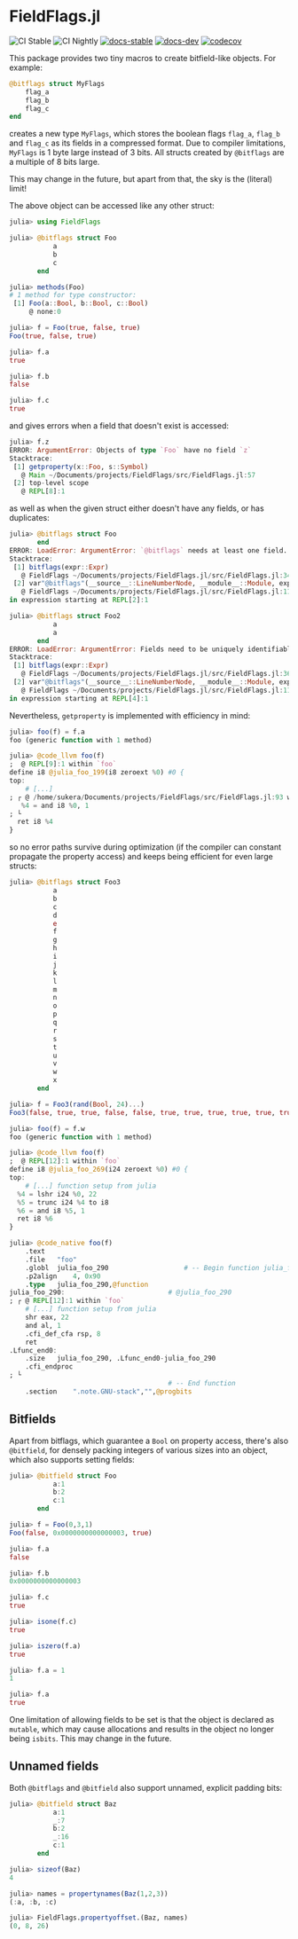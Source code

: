 # FieldFlags.jl

![CI Stable](https://github.com/Seelengrab/FieldFlags.jl/actions/workflows/ci.yml/badge.svg)
![CI Nightly](https://github.com/Seelengrab/FieldFlags.jl/actions/workflows/nightly.yml/badge.svg)
[![docs-stable](https://img.shields.io/badge/docs-stable-blue.svg)](https://seelengrab.github.io/FieldFlags.jl/stable)
[![docs-dev](https://img.shields.io/badge/docs-dev-blue.svg)](https://seelengrab.github.io/FieldFlags.jl/dev)
[![codecov](https://codecov.io/github/Seelengrab/FieldFlags.jl/branch/main/graph/badge.svg?token=PBH8NJCHKS)](https://codecov.io/github/Seelengrab/FieldFlags.jl)

This package provides two tiny macros to create bitfield-like objects. For example:

```julia
@bitflags struct MyFlags
    flag_a
    flag_b
    flag_c
end
```

creates a new type `MyFlags`, which stores the boolean flags `flag_a`, `flag_b` and `flag_c` as its fields
in a compressed format. Due to compiler limitations, `MyFlags` is 1 byte large instead of 3 bits. All
structs created by `@bitflags` are a multiple of 8 bits large.

This may change in the future, but apart from that, the sky is the (literal) limit!

The above object can be accessed like any other struct:

```julia
julia> using FieldFlags

julia> @bitflags struct Foo
           a
           b
           c
       end

julia> methods(Foo)
# 1 method for type constructor:
 [1] Foo(a::Bool, b::Bool, c::Bool)
     @ none:0

julia> f = Foo(true, false, true)
Foo(true, false, true)

julia> f.a
true

julia> f.b
false

julia> f.c
true
```

and gives errors when a field that doesn't exist is accessed:

```julia
julia> f.z
ERROR: ArgumentError: Objects of type `Foo` have no field `z`
Stacktrace:
 [1] getproperty(x::Foo, s::Symbol)
   @ Main ~/Documents/projects/FieldFlags/src/FieldFlags.jl:57
 [2] top-level scope
   @ REPL[8]:1
```

as well as when the given struct either doesn't have any fields, or has duplicates:

```julia
julia> @bitflags struct Foo
       end
ERROR: LoadError: ArgumentError: `@bitflags` needs at least one field.
Stacktrace:
 [1] bitflags(expr::Expr)
   @ FieldFlags ~/Documents/projects/FieldFlags.jl/src/FieldFlags.jl:34
 [2] var"@bitflags"(__source__::LineNumberNode, __module__::Module, expr::Any)
   @ FieldFlags ~/Documents/projects/FieldFlags.jl/src/FieldFlags.jl:114
in expression starting at REPL[2]:1

julia> @bitflags struct Foo2
           a
           a
       end
ERROR: LoadError: ArgumentError: Fields need to be uniquely identifiable!
Stacktrace:
 [1] bitflags(expr::Expr)
   @ FieldFlags ~/Documents/projects/FieldFlags.jl/src/FieldFlags.jl:36
 [2] var"@bitflags"(__source__::LineNumberNode, __module__::Module, expr::Any)
   @ FieldFlags ~/Documents/projects/FieldFlags.jl/src/FieldFlags.jl:114
in expression starting at REPL[4]:1
```

Nevertheless, `getproperty` is implemented with efficiency in mind:

```julia
julia> foo(f) = f.a
foo (generic function with 1 method)

julia> @code_llvm foo(f)
;  @ REPL[9]:1 within `foo`
define i8 @julia_foo_199(i8 zeroext %0) #0 {
top:
	# [...]
; ┌ @ /home/sukera/Documents/projects/FieldFlags/src/FieldFlags.jl:93 within `getproperty`
   %4 = and i8 %0, 1
; └
  ret i8 %4
}
```

so no error paths survive during optimization (if the compiler can constant propagate the property access)
and keeps being efficient for even large structs:

```julia
julia> @bitflags struct Foo3
           a
           b
           c
           d
           e
           f
           g
           h
           i
           j
           k
           l
           m
           n
           o
           p
           q
           r
           s
           t
           u
           v
           w
           x
       end

julia> f = Foo3(rand(Bool, 24)...)
Foo3(false, true, true, false, false, true, true, true, true, true, true, false, true, false, false, true, false, true, false, false, false, false, true, true)

julia> foo(f) = f.w
foo (generic function with 1 method)

julia> @code_llvm foo(f)
;  @ REPL[12]:1 within `foo`
define i8 @julia_foo_269(i24 zeroext %0) #0 {
top:
	# [...] function setup from julia
  %4 = lshr i24 %0, 22
  %5 = trunc i24 %4 to i8
  %6 = and i8 %5, 1
  ret i8 %6
}

julia> @code_native foo(f)
	.text
	.file	"foo"
	.globl	julia_foo_290                   # -- Begin function julia_foo_290
	.p2align	4, 0x90
	.type	julia_foo_290,@function
julia_foo_290:                          # @julia_foo_290
; ┌ @ REPL[12]:1 within `foo`
	# [...] function setup from julia
	shr	eax, 22
	and	al, 1
	.cfi_def_cfa rsp, 8
	ret
.Lfunc_end0:
	.size	julia_foo_290, .Lfunc_end0-julia_foo_290
	.cfi_endproc
; └
                                        # -- End function
	.section	".note.GNU-stack","",@progbits
```

## Bitfields

Apart from bitflags, which guarantee a `Bool` on property access, there's also `@bitfield`, for densely packing
integers of various sizes into an object, which also supports setting fields:

```julia
julia> @bitfield struct Foo
           a:1
           b:2
           c:1
       end

julia> f = Foo(0,3,1)
Foo(false, 0x0000000000000003, true)

julia> f.a
false

julia> f.b
0x0000000000000003

julia> f.c
true

julia> isone(f.c)
true

julia> iszero(f.a)
true

julia> f.a = 1
1

julia> f.a
true
```

One limitation of allowing fields to be set is that the object is declared as `mutable`, which may cause allocations
and results in the object no longer being `isbits`. This may change in the future.

## Unnamed fields

Both `@bitflags` and `@bitfield` also support unnamed, explicit padding bits:

```julia
julia> @bitfield struct Baz
           a:1
           _:7
           b:2
           _:16
           c:1
       end

julia> sizeof(Baz)
4

julia> names = propertynames(Baz(1,2,3))
(:a, :b, :c)

julia> FieldFlags.propertyoffset.(Baz, names)
(0, 8, 26)
```